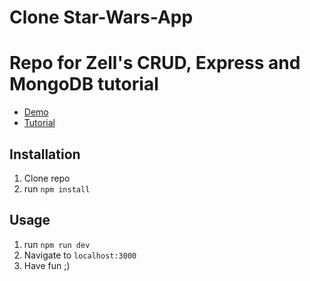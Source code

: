 # Clone Star-Wars-App
# Repo for Zell's CRUD, Express and MongoDB tutorial

- [Demo](https://crud-express-mongo.herokuapp.com)
- [Tutorial](http://zell-weekeat.com/crud-express-mongodb)

## Installation

1. Clone repo
2. run `npm install`

## Usage

1. run `npm run dev`
2. Navigate to `localhost:3000`
3. Have fun ;)
